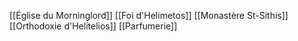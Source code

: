 [[Église du Morninglord]]
[[Foi d'Helimetos]]
[[Monastère St-Sithis]]
[[Orthodoxie d'Helitelios]]
[[Parfumerie]]
